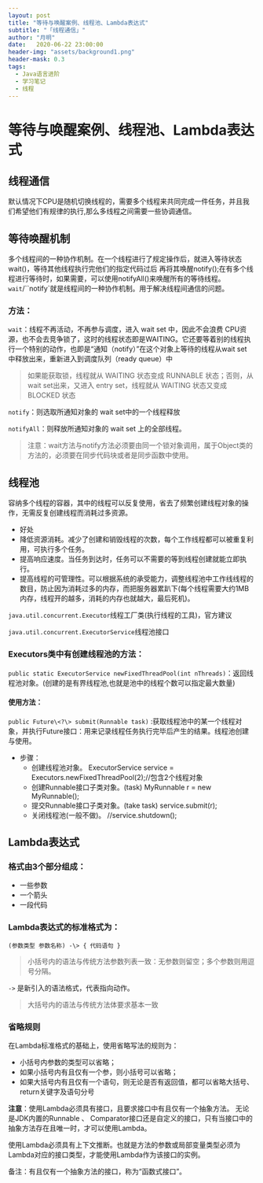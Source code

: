 ```yaml
---
layout: post
title: "等待与唤醒案例、线程池、Lambda表达式"
subtitle: "「线程通信」"
author: "月明"
date:   2020-06-22 23:00:00
header-img: "assets/background1.png"
header-mask: 0.3
tags:
  - Java语言进阶
  - 学习笔记
  - 线程
---
```


# 等待与唤醒案例、线程池、Lambda表达式

## 线程通信

默认情况下CPU是随机切换线程的，需要多个线程来共同完成一件任务，并且我们希望他们有规律的执行,那么多线程之间需要一些协调通信。

## 等待唤醒机制

多个线程间的一种协作机制。在一个线程进行了规定操作后，就进入等待状态wait()，等待其他线程执行完他们的指定代码过后 再将其唤醒notify();在有多个线程进行等待时，如果需要，可以使用notifyAll()来唤醒所有的等待线程。 `wait`/``notify`就是线程间的一种协作机制。用于解决线程间通信的问题。

### 方法：

`wait`：线程不再活动，不再参与调度，进入 wait set 中，因此不会浪费 CPU资源，也不会去竞争锁了，这时的线程状态即是WAITING。它还要等着别的线程执行一个特别的动作，也即是“通知（notify）”在这个对象上等待的线程从wait set 中释放出来，重新进入到调度队列（ready queue）中

> 如果能获取锁，线程就从 WAITING 状态变成 RUNNABLE 状态；否则，从 wait set出来，又进入 entry set，线程就从 WAITING 状态又变成 BLOCKED 状态

`notify`：则选取所通知对象的 wait set中的一个线程释放

`notifyAll`：则释放所通知对象的 wait set 上的全部线程。

> 注意：wait方法与notify方法必须要由同一个锁对象调用，属于Object类的方法的，必须要在同步代码块或者是同步函数中使用。

## 线程池

容纳多个线程的容器，其中的线程可以反复使用，省去了频繁创建线程对象的操作，无需反复创建线程而消耗过多资源。

* 好处
* 降低资源消耗。减少了创建和销毁线程的次数，每个工作线程都可以被重复利用，可执行多个任务。
* 提高响应速度。当任务到达时，任务可以不需要的等到线程创建就能立即执行。
* 提高线程的可管理性。可以根据系统的承受能力，调整线程池中工作线线程的数目，防止因为消耗过多的内存，而把服务器累趴下(每个线程需要大约1MB内存，线程开的越多，消耗的内存也就越大，最后死机)。

`java.util.concurrent.Executor`线程工厂类(执行线程的工具)，官方建议

`java.util.concurrent.ExecutorService`线程池接口

### Executors类中有创建线程池的方法：

`public static ExecutorService newFixedThreadPool(int nThreads)`：返回线程池对象。(创建的是有界线程池,也就是池中的线程个数可以指定最大数量)

#### 使用方法：

`public Future\<?\> submit(Runnable task)` :获取线程池中的某一个线程对象，并执行Future接口：用来记录线程任务执行完毕后产生的结果。线程池创建与使用。

- 步骤：
    - 创建线程池对象。
ExecutorService service = Executors.newFixedThreadPool(2);//包含2个线程对象
    - 创建Runnable接口子类对象。(task) MyRunnable r = new MyRunnable();
    - 提交Runnable接口子类对象。(take task)
service.submit(r);
    - 关闭线程池(一般不做)。
//service.shutdown();

## Lambda表达式

### 格式由3个部分组成：

* 一些参数
* 一个箭头
* 一段代码

### Lambda表达式的标准格式为：

`(参数类型 参数名称) ‐\> { 代码语句 }`

> 小括号内的语法与传统方法参数列表一致：无参数则留空；多个参数则用逗号分隔。

`->` 是新引入的语法格式，代表指向动作。

> 大括号内的语法与传统方法体要求基本一致

### 省略规则

在Lambda标准格式的基础上，使用省略写法的规则为：

* 小括号内参数的类型可以省略；
* 如果小括号内有且仅有一个参，则小括号可以省略；
* 如果大括号内有且仅有一个语句，则无论是否有返回值，都可以省略大括号、return关键字及语句分号

**注意**：使用Lambda必须具有接口，且要求接口中有且仅有一个抽象方法。 无论是JDK内置的Runnable 、 Comparator接口还是自定义的接口，只有当接口中的抽象方法存在且唯一时，才可以使用Lambda。

使用Lambda必须具有上下文推断。也就是方法的参数或局部变量类型必须为Lambda对应的接口类型，才能使用Lambda作为该接口的实例。

备注：有且仅有一个抽象方法的接口，称为“函数式接口”。